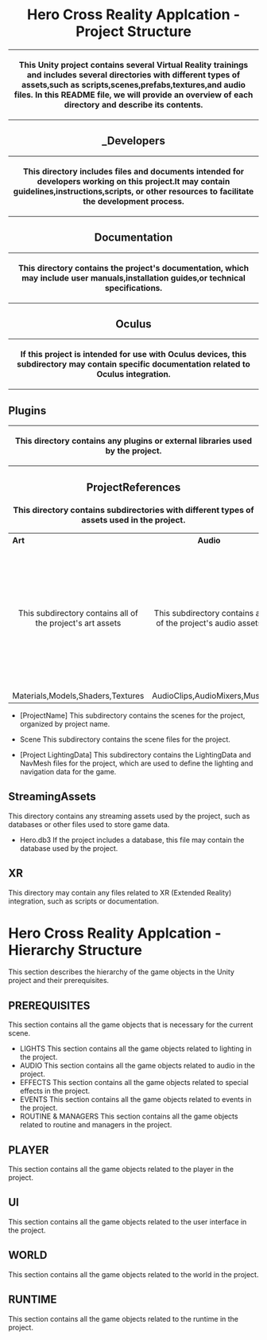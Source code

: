 <!DOCTYPE html>
<html>
<body>
<h1 align="center">Hero Cross Reality Applcation - Project Structure</h1>
<table><tr>
<th><p>
This Unity project contains several Virtual Reality trainings and includes several
directories with different types of assets,such as scripts,scenes,prefabs,textures,and
audio files. In this README file, we will provide an overview of each directory and describe
its contents.

</th> </tr> </p> </table>
<h2 align="center">_Developers</h2>
<table><tr>
<th align="center"><p>
This directory includes files and documents intended for developers
working on this project.It may contain guidelines,instructions,scripts,
or other resources to facilitate the development process.
 
</th> </tr> </p> </table>
</table>
<h2 align="center">Documentation</h2>
<table><tr><th><p>

This directory contains the project's documentation,
which may include user manuals,installation guides,or technical specifications.

</th> </tr> </p> </table>
</table>
<h2 align="center">Oculus</h2>
<table><tr>
<th><p>

If this project is intended for use with Oculus devices,
this subdirectory may contain specific documentation related to 
Oculus integration.

</th> </tr> </p> </table>

<h2>Plugins</h2>
<table align="center"><tr>
<th><p>

This directory contains any plugins or external libraries used by the project.

</th> </tr> </p> </table>

<h2 align="center">ProjectReferences </h2>

<h3 align="center">
This directory contains subdirectories with different types of assets used in the project.
</h3>

</th> </tr> </p> </table>

<table>
  <tr align="center">
    <th align="left">Art</th>
    <th>Audio</th>
    <th>Prefabs</th>
	<th>Scripts</th>
	<th>Resources</th>
	<th>Scenes</th>
  </tr>
   <tr align="center">
    <td >This subdirectory contains all of the project's art assets</td>
    <td>This subdirectory contains all of the project's audio assets</td>
    <td>This subdirectory contains all of the project's prefabs,which are reusable game objects that can be used to quickly add functionality to a scene</td>
	<td>This subdirectory contains all of the project's scripts, which are used to define the game's logic and functionality </td>
    <td>This directory contains miscellaneous resources that do not fit into any of the other directories, such as fonts, sprites, or configuration files</td>
	<td>This directory contains all of the project's scenes, which are the individual levels or screens that make up the game</td>
  </tr>
  <tr>
    <td>Materials,Models,Shaders,Textures</td>
    <td>AudioClips,AudioMixers,Music</td>
  </tr>
</table>
</body>
</html>



- [ProjectName]
This subdirectory contains the scenes for the project, organized by project name.

- Scene
This subdirectory contains the scene files for the project.

- [Project LightingData]
This subdirectory contains the LightingData and NavMesh files for the project, which are used to define the lighting and navigation data for the game.

## StreamingAssets
This directory contains any streaming assets used by the project, such as databases or other files used to store game data.

- Hero.db3
If the project includes a database, this file may contain the database used by the project.

## XR
This directory may contain any files related to XR (Extended Reality) integration, such as scripts or documentation.


# Hero Cross Reality Applcation - Hierarchy Structure
This section describes the hierarchy of the game objects in the Unity project and their prerequisites.
## PREREQUISITES
This section contains all the game objects that is necessary for the current scene.
- LIGHTS
This section contains all the game objects related to lighting in the project.
- AUDIO
This section contains all the game objects related to audio in the project.
- EFFECTS
This section contains all the game objects related to special effects in the project.
- EVENTS
This section contains all the game objects related to events in the project.
- ROUTINE & MANAGERS
This section contains all the game objects related to routine and managers in the project.
## PLAYER
This section contains all the game objects related to the player in the project.
## UI
This section contains all the game objects related to the user interface in the project.
## WORLD
This section contains all the game objects related to the world in the project.
## RUNTIME
This section contains all the game objects related to the runtime in the project.




